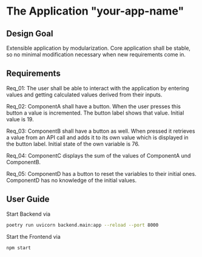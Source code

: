 <!--
    ###############################################################
    #
    #  This file is part of your-app-name
    #
    #  Copyright (c) 2024 Alexander Mann-Wahrenberg (basejumpa)
    #
    #      https://github.com/basejumpa
    #
    #  License(s)
    #
    #  - MIT for contents used as software
    #  - CC BY-SA-4.0 for contents used as method or otherwise
    #
    ###############################################################
-->

# The Application "your-app-name"

## Design Goal

Extensible application by modularization.
Core application shall be stable, so no minimal modification necessary when new requirements come in.


## Requirements

Req_01: The user shall be able to interact with the application by entering values and getting calculated values derived from their inputs.

Req_02: ComponentA shall have a button. When the user presses this button a value is incremented. The button label shows that value. Initial value is 19.

Req_03: ComponentB shall have a button as well. When pressed it retrieves a value from an API call and adds it to its own value which is displayed in the button label. Initial state of the own variable is 76.

Req_04: ComponentC displays the sum of the values of ComponentA und ComponentB.

Req_05: ComponentD has a button to reset the variables to their initial ones. ComponentD has no knowledge of the initial values.


## User Guide

Start Backend via

```bash
poetry run uvicorn backend.main:app --reload --port 8000
```

Start the Frontend via

```bash
npm start
```


